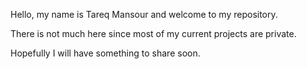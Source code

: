 Hello, my name is Tareq Mansour and welcome to my repository.

There is not much here since most of my current projects are private.

Hopefully I will have something to share soon.
